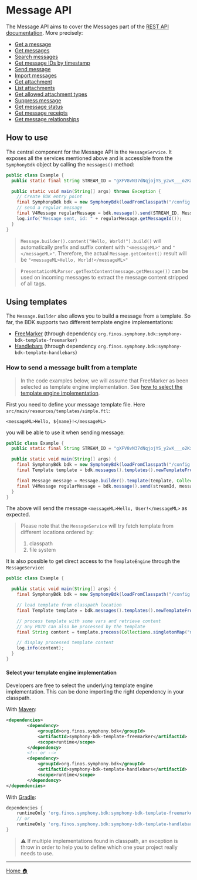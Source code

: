 # Message API

The Message API aims to cover the Messages part of the [REST API documentation](https://developers.symphony.com/restapi/reference#messages-v4).
More precisely:
* [Get a message](https://developers.symphony.com/restapi/reference#get-message-v1)
* [Get messages](https://developers.symphony.com/restapi/reference#messages-v4)
* [Search messages](https://developers.symphony.com/restapi/reference#message-search-post)
* [Get message IDs by timestamp](https://developers.symphony.com/restapi/reference#get-message-ids-by-timestamp)
* [Send message](https://developers.symphony.com/restapi/reference#create-message-v4)
* [Import messages](https://developers.symphony.com/restapi/reference#import-message-v4)
* [Get attachment](https://developers.symphony.com/restapi/reference#attachment)
* [List attachments](https://developers.symphony.com/restapi/reference#list-attachments)
* [Get allowed attachment types](https://developers.symphony.com/restapi/reference#attachment-types)
* [Suppress message](https://developers.symphony.com/restapi/reference#suppress-message)
* [Get message status](https://developers.symphony.com/restapi/reference#message-status)
* [Get message receipts](https://developers.symphony.com/restapi/reference#list-message-receipts)
* [Get message relationships](https://developers.symphony.com/restapi/reference#message-metadata-relationship)

## How to use
The central component for the Message API is the `MessageService`.
It exposes all the services mentioned above and is accessible from the `SymphonyBdk` object by calling the `messages()` method:
```java
public class Example {
  public static final String STREAM_ID = "gXFV8vN37dNqjojYS_y2wX___o2KxfmUdA";

  public static void main(String[] args) throws Exception {
    // Create BDK entry point
    final SymphonyBdk bdk = new SymphonyBdk(loadFromClasspath("/config.yaml"));
    // send a regular message
    final V4Message regularMessage = bdk.message().send(STREAM_ID, Message.builder().content("Hello, World!").build());
    log.info("Message sent, id: " + regularMessage.getMessageId());
  }
}
```
> `Message.builder().content("Hello, World!").build()` will automatically prefix and suffix content with `"<messageML>"` and `"</messageML>"`.
> Therefore, the actual `Message.getContent()` result will be `"<messageML>Hello, World!</messageML>"`

> `PresentationMLParser.getTextContent(message.getMessage())` can be used on incoming messages to extract the message content 
> stripped of all tags.
## Using templates
The `Message.Builder` also allows you to build a message from a template. So far, the BDK supports two different template
engine implementations: 
- [FreeMarker](https://freemarker.apache.org/) (through dependency `org.finos.symphony.bdk:symphony-bdk-template-freemarker`)
- [Handlebars](https://github.com/jknack/handlebars.java) (through dependency `org.finos.symphony.bdk:symphony-bdk-template-handlebars`)

### How to send a message built from a template
> In the code examples below, we will assume that FreeMarker as been selected as template engine implementation.
> See [how to select the template engine implementation](#select-your-template-engine-implementation).

First you need to define your message template file. Here `src/main/resources/templates/simple.ftl`:
```
<messageML>Hello, ${name}!</messageML>
```
you will be able to use it when sending message:
```java
public class Example {
  public static final String STREAM_ID = "gXFV8vN37dNqjojYS_y2wX___o2KxfmUdA";

  public static void main(String[] args) {
    final SymphonyBdk bdk = new SymphonyBdk(loadFromClasspath("/config.yaml"));
    final Template template = bdk.messages().templates().newTemplateFromClasspath("/templates/simple.ftl");

    final Message message = Message.builder().template(template, Collections.singletonMap("name", "User")).build();
    final V4Message regularMessage = bdk.message().send(streamId, message);
  }
}
```
The above will send the message `<messageML>Hello, User!</messageML>` as expected.

> Please note that the `MessageService` will try fetch template from different locations ordered by:
> 1. classpath
> 2. file system

It is also possible to get direct access to the `TemplateEngine` through the `MessageService`: 
```java
public class Example {

  public static void main(String[] args) {
    final SymphonyBdk bdk = new SymphonyBdk(loadFromClasspath("/config.yaml"));

    // load template from classpath location
    final Template template = bdk.messages().templates().newTemplateFromClasspath("/complex-message.ftl");

    // process template with some vars and retrieve content
    // any POJO can also be processed by the template
    final String content = template.process(Collections.singletonMap("name", "Freemarker"));

    // display processed template content
    log.info(content);
  }
}
```

#### Select your template engine implementation
Developers are free to select the underlying template engine implementation. This can be done importing the right 
dependency in your classpath. 

With [Maven](./getting-started.md#maven-based-project): 
```xml
<dependencies>
        <dependency>
            <groupId>org.finos.symphony.bdk</groupId>
            <artifactId>symphony-bdk-template-freemarker</artifactId>
            <scope>runtime</scope>
        </dependency>
        <!-- or -->
        <dependency>
            <groupId>org.finos.symphony.bdk</groupId>
            <artifactId>symphony-bdk-template-handlebars</artifactId>
            <scope>runtime</scope>
        </dependency>
</dependencies>
```
With [Gradle](./getting-started.md#gradle-based-project): 
```groovy
dependencies {
    runtimeOnly 'org.finos.symphony.bdk:symphony-bdk-template-freemarker'
    // or
    runtimeOnly 'org.finos.symphony.bdk:symphony-bdk-template-handlebars'
}
```
> :warning: If multiple implementations found in classpath, an exception is throw in order to help you to define which one
> your project really needs to use.

----
[Home :house:](./index.md)
